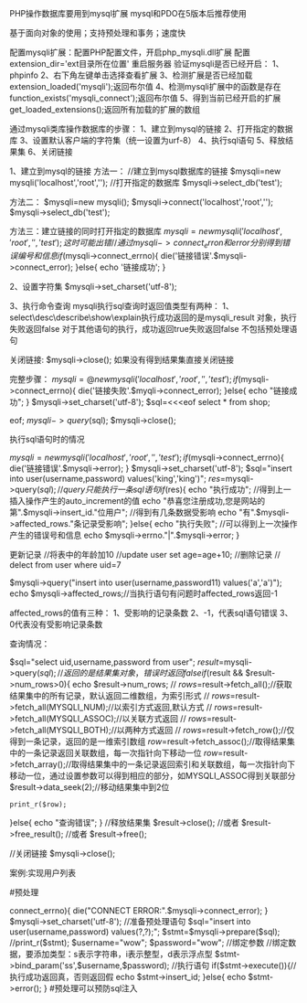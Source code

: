 PHP操作数据库要用到mysql扩展
mysql和PDO在5版本后推荐使用

基于面向对象的使用；支持预处理和事务；速度快

配置mysqli扩展：配置PHP配置文件，开启php_mysqli.dll扩展
配置extension_dir='ext目录所在位置'
重启服务器
验证mysqli是否已经开启：
1、phpinfo
2、右下角左键单击选择查看扩展
3、检测扩展是否已经加载
    extension_loaded('mysqli');返回布尔值
4、检测mysqli扩展中的函数是存在
    function_exists('mysqli_connect');返回布尔值
5、得到当前已经开启的扩展
    get_loaded_extensions();返回所有加载的扩展的数组

通过mysqli类库操作数据库的步骤：
1、建立到mysql的链接
2、打开指定的数据库
3、设置默认客户端的字符集（统一设置为urf-8）
4、执行sql语句
5、释放结果集
6、关闭链接


1、建立到mysql的链接
方法一：
    //建立到mysql数据库的链接
$mysqli=new mysqli('localhost','root','');
//打开指定的数据库
$mysqli->select_db('test');

方法二：
$mysqli=new mysqli();
$mysqli->connect('localhost','root','');
$mysqli->select_db('test');

方法三：建立链接的同时打开指定的数据库
$mysqli=new mysqli('localhost','root','','test');
这时可能出错
//通过mysqli->connect_erron和error分别得到错误编号和信息
if($mysqli->connect_errno){
    die('链接错误'.$mysqli->connect_error);
}else{
    echo '链接成功';
}

2、设置字符集
$mysqli->set_charset('utf-8');

3、执行命令查询
mysqli执行sql查询时返回值类型有两种：
1、select\desc\describe\show\explain执行成功返回的是mysqli_result
对象，执行失败返回false
对于其他语句的执行，成功返回true失败返回false
不包括预处理语句

关闭链接:
$mysqli->close();
如果没有得到结果集直接关闭链接


完整步骤：
$mysqli=@new mysqli('localhost','root','','test');
if($mysqli->connect_errno){
   die('链接失败'.$myqli->connect_error); 
}else{
    echo "链接成功";
}
$mysqli->set_charset('utf-8');
$sql=<<<eof
select * from shop;

eof;
$mysqli->query($sql);
$mysqli->close();

执行sql语句时的情况

$mysqli=new mysqli('localhost','root','','test');
if($mysqli->connect_errno){
    die('链接错误'.$mysqli->error);
}
$mysqli->set_charset('utf-8');
$sql="insert into user(username,password) values('king','king')";
$res=$mysqli->query($sql);//query只能执行一条sql语句
if($res){
    echo "执行成功";
    //得到上一插入操作产生的auto_increment的值
    echo "恭喜您注册成功,您是网站的第".$mysqli->insert_id."位用户";
    //得到有几条数据受影响
    echo "有".$mysqli->affected_rows."条记录受影响";
}else{
    echo "执行失败";
    //可以得到上一次操作产生的错误号和信息
    echo $mysqli->errno."|".$mysqli->error;
}

更新记录
//将表中的年龄加10
//update user set age=age+10;
//删除记录
// delect from user where uid=7

$mysqli->query("insert into user(username,password11) values('a','a')");
echo $mysqli->affected_rows;//当执行语句有问题时affected_rows返回-1

affected_rows的值有三种：
1、受影响的记录条数
2、-1，代表sql语句错误
3、0代表没有受影响记录条数

查询情况：

$sql="select uid,username,password from user";
$result=$mysqli->query($sql);//返回的是结果集对象，错误时返回false
if($result && $result->num_rows>0){
    echo $result->num_rows;
    // $rows=$result->fetch_all();//获取结果集中的所有记录，默认返回二维数组，为索引形式
    // $rows=$result->fetch_all(MYSQLI_NUM);//以索引方式返回,默认方式
    // $rows=$result->fetch_all(MYSQLI_ASSOC);//以关联方式返回
    // $rows=$result->fetch_all(MYSQLI_BOTH);//以两种方式返回
    // $rows=$result->fetch_row();//仅得到一条记录，返回的是一维索引数组
    $row=$result->fetch_assoc();//取得结果集中的一条记录返回关联数组，每一次指针向下移动一位
    $row=$result->fetch_array();//取得结果集中的一条记录返回索引和关联数组，每一次指针向下移动一位，通过设置参数可以得到相应的部分，如MYSQLI_ASSOC得到关联部分
    $result->data_seek(2);//移动结果集中到2位


    print_r($row);
}else{
    echo "查询错误";
}
//释放结果集
$result->close();
//或者
$result->free_result();
//或者
$result->free();

//关闭链接
$mysqli->close();


案例:实现用户列表

#预处理

<?php
header("content-type:text/html;charset=utf-8");
$mysqli=new mysqli('localhost','root','','test');
if($mysqli->connect_errno){
    die("CONNECT ERROR:".$mysqli->connect_error);
}
$mysqli->set_charset('utf-8');
//准备预处理语句
$sql="insert into user(username,password) values(?,?);";
$stmt=$mysqli->prepare($sql);
//print_r($stmt);
$username="wow";
$password="wow";
//绑定参数
//绑定数据，要添加类型：s表示字符串，i表示整型，d表示浮点型
$stmt->bind_param('ss',$username,$password);
//执行语句

if($stmt->execute()){//执行成功返回真，否则返回假
    echo $stmt->insert_id;

}else{
    echo $stmt->error();
}

#预处理可以预防sql注入











